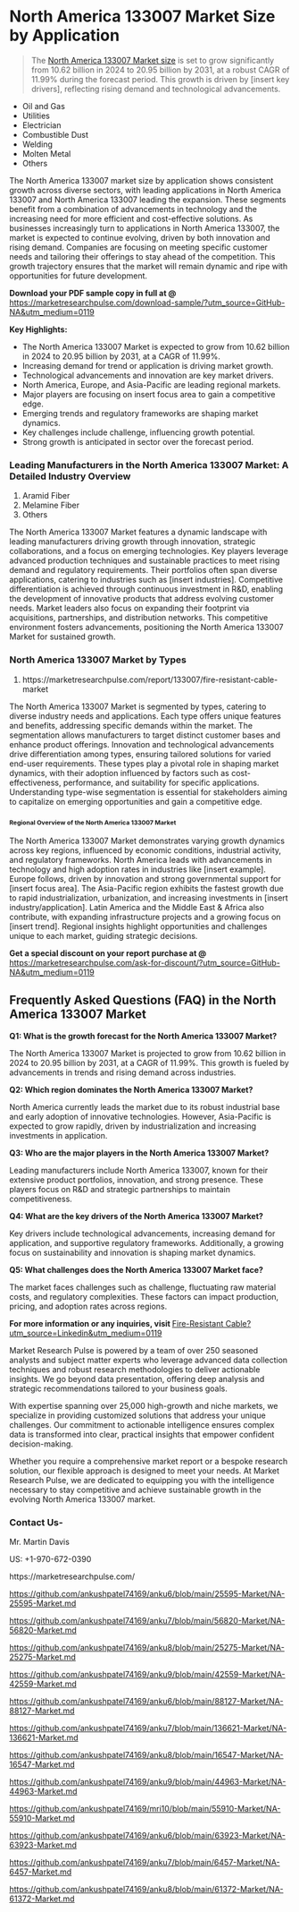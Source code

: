 <h1>North America 133007 Market&nbsp;Size by Application</h1><blockquote><p>The <a href="https://marketresearchpulse.com/download-sample/?utm_source=GitHub-NA&amp;utm_medium=0119">North America 133007 Market size</a> is set to grow significantly from 10.62 billion in 2024 to 20.95 billion by 2031, at a robust CAGR of 11.99% during the forecast period. This growth is driven by [insert key drivers], reflecting rising demand and technological advancements.</p></blockquote><ul><li>Oil and Gas<li> Utilities<li> Electrician<li> Combustible Dust<li> Welding<li> Molten Metal<li> Others</li></ul><p>The North America 133007 market size by application shows consistent growth across diverse sectors, with leading applications in North America 133007 and North America 133007 leading the expansion. These segments benefit from a combination of advancements in technology and the increasing need for more efficient and cost-effective solutions. As businesses increasingly turn to applications in North America 133007, the market is expected to continue evolving, driven by both innovation and rising demand. Companies are focusing on meeting specific customer needs and tailoring their offerings to stay ahead of the competition. This growth trajectory ensures that the market will remain dynamic and ripe with opportunities for future development.</p><p><strong>Download your PDF sample copy in full at @ </strong><a href="https://marketresearchpulse.com/download-sample/?utm_source=GitHub-NA&amp;utm_medium=0119">https://marketresearchpulse.com/download-sample/?utm_source=GitHub-NA&amp;utm_medium=0119</a></p><p><strong>Key Highlights: </strong></p><ul><li>The North America 133007 Market is expected to grow from 10.62 billion in 2024 to 20.95 billion by 2031, at a CAGR of 11.99%.</li><li>Increasing demand for trend or application is driving market growth.</li><li>Technological advancements and innovation are key market drivers.</li><li>North America, Europe, and Asia-Pacific are leading regional markets.</li><li>Major players are focusing on insert focus area to gain a competitive edge.</li><li>Emerging trends and regulatory frameworks are shaping market dynamics.</li><li>Key challenges include challenge, influencing growth potential.</li><li>Strong growth is anticipated in sector over the forecast period.</li></ul><h3>Leading Manufacturers in the North America 133007 Market: A Detailed Industry Overview</h3><ol><li>Aramid Fiber<li> Melamine Fiber<li> Others</li></ol><div class="flex max-w-full flex-col flex-grow"><div class="min-h-8 text-message flex w-full flex-col items-end gap-2 whitespace-normal break-words [.text-message+&amp;]:mt-5" dir="auto" data-message-author-role="assistant" data-message-id="fd8432e4-4910-450d-b182-61b7bfb0a01f" data-message-model-slug="gpt-4o"><div class="flex w-full flex-col gap-1 empty:hidden first:pt-[3px]"><div class="markdown prose w-full break-words dark:prose-invert light"><p>The North America 133007 Market features a dynamic landscape with leading manufacturers driving growth through innovation, strategic collaborations, and a focus on emerging technologies. Key players leverage advanced production techniques and sustainable practices to meet rising demand and regulatory requirements. Their portfolios often span diverse applications, catering to industries such as [insert industries]. Competitive differentiation is achieved through continuous investment in R&amp;D, enabling the development of innovative products that address evolving customer needs. Market leaders also focus on expanding their footprint via acquisitions, partnerships, and distribution networks. This competitive environment fosters advancements, positioning the North America 133007 Market for sustained growth.</p></div></div></div></div><h3>North America 133007 Market by Types</h3><ol><li>https://marketresearchpulse.com/report/133007/fire-resistant-cable-market</li></ol><div class="flex max-w-full flex-col flex-grow"><div class="min-h-8 text-message flex w-full flex-col items-end gap-2 whitespace-normal break-words [.text-message+&amp;]:mt-5" dir="auto" data-message-author-role="assistant" data-message-id="084470be-0bb7-4664-bddf-5156b4f41249" data-message-model-slug="gpt-4o-mini"><div class="flex w-full flex-col gap-1 empty:hidden first:pt-[3px]"><div class="markdown prose w-full break-words dark:prose-invert light"><p>The North America 133007 Market is segmented by types, catering to diverse industry needs and applications. Each type offers unique features and benefits, addressing specific demands within the market. The segmentation allows manufacturers to target distinct customer bases and enhance product offerings. Innovation and technological advancements drive differentiation among types, ensuring tailored solutions for varied end-user requirements. These types play a pivotal role in shaping market dynamics, with their adoption influenced by factors such as cost-effectiveness, performance, and suitability for specific applications. Understanding type-wise segmentation is essential for stakeholders aiming to capitalize on emerging opportunities and gain a competitive edge.</p></div></div></div></div><h3><span style="font-size: 11px;">Regional Overview of the North America 133007 Market</span></h3><div class="flex max-w-full flex-col flex-grow"><div class="min-h-8 text-message flex w-full flex-col items-end gap-2 whitespace-normal break-words [.text-message+&amp;]:mt-5" dir="auto" data-message-author-role="assistant" data-message-id="e9038762-ce64-4e30-91c9-9bd413514231" data-message-model-slug="gpt-4o-mini"><div class="flex w-full flex-col gap-1 empty:hidden first:pt-[3px]"><div class="markdown prose w-full break-words dark:prose-invert light"><p>The North America 133007 Market demonstrates varying growth dynamics across key regions, influenced by economic conditions, industrial activity, and regulatory frameworks. North America leads with advancements in technology and high adoption rates in industries like [insert example]. Europe follows, driven by innovation and strong governmental support for [insert focus area]. The Asia-Pacific region exhibits the fastest growth due to rapid industrialization, urbanization, and increasing investments in [insert industry/application]. Latin America and the Middle East &amp; Africa also contribute, with expanding infrastructure projects and a growing focus on [insert trend]. Regional insights highlight opportunities and challenges unique to each market, guiding strategic decisions.</p></div></div></div></div><p><strong>Get a special discount on your report purchase at @ </strong><a href="https://marketresearchpulse.com/ask-for-discount/?utm_source=GitHub-NA&amp;utm_medium=0119">https://marketresearchpulse.com/ask-for-discount/?utm_source=GitHub-NA&amp;utm_medium=0119</a></p><h2>Frequently Asked Questions (FAQ) in the North America 133007 Market</h2><p><strong>Q1: What is the growth forecast for the North America 133007 Market?</strong></p><p>The North America 133007 Market is projected to grow from 10.62 billion in 2024 to 20.95 billion by 2031, at a CAGR of 11.99%. This growth is fueled by advancements in trends and rising demand across industries.</p><p><strong>Q2: Which region dominates the North America 133007 Market?</strong></p><p>North America currently leads the market due to its robust industrial base and early adoption of innovative technologies. However, Asia-Pacific is expected to grow rapidly, driven by industrialization and increasing investments in application.</p><p><strong>Q3: Who are the major players in the North America 133007 Market?</strong></p><p>Leading manufacturers include North America 133007, known for their extensive product portfolios, innovation, and strong presence. These players focus on R&amp;D and strategic partnerships to maintain competitiveness.</p><p><strong>Q4: What are the key drivers of the North America 133007 Market?</strong></p><p>Key drivers include technological advancements, increasing demand for application, and supportive regulatory frameworks. Additionally, a growing focus on sustainability and innovation is shaping market dynamics.</p><p><strong>Q5: What challenges does the North America 133007 Market face?</strong></p><p>The market faces challenges such as challenge, fluctuating raw material costs, and regulatory complexities. These factors can impact production, pricing, and adoption rates across regions.</p><p><strong>For more information or any inquiries, visit&nbsp;</strong><a href="Fire-Resistant Cable?utm_source=Linkedin&utm_medium=0119">Fire-Resistant Cable?utm_source=Linkedin&utm_medium=0119</a></p><p>Market Research Pulse is powered by a team of over 250 seasoned analysts and subject matter experts who leverage advanced data collection techniques and robust research methodologies to deliver actionable insights. We go beyond data presentation, offering deep analysis and strategic recommendations tailored to your business goals.</p><p>With expertise spanning over 25,000 high-growth and niche markets, we specialize in providing customized solutions that address your unique challenges. Our commitment to actionable intelligence ensures complex data is transformed into clear, practical insights that empower confident decision-making.</p><p>Whether you require a comprehensive market report or a bespoke research solution, our flexible approach is designed to meet your needs. At Market Research Pulse, we are dedicated to equipping you with the intelligence necessary to stay competitive and achieve sustainable growth in the evolving North America 133007 market.</p><h3><strong>Contact Us-</strong></h3><p>Mr. Martin Davis</p><p>US: +1-970-672-0390</p><p>https://marketresearchpulse.com/</p><p><a href="https://github.com/ankushpatel74169/anku6/blob/main/25595-Market/NA-25595-Market.md">https://github.com/ankushpatel74169/anku6/blob/main/25595-Market/NA-25595-Market.md</a></p><p><a href="https://github.com/ankushpatel74169/anku7/blob/main/56820-Market/NA-56820-Market.md">https://github.com/ankushpatel74169/anku7/blob/main/56820-Market/NA-56820-Market.md</a></p><p><a href="https://github.com/ankushpatel74169/anku8/blob/main/25275-Market/NA-25275-Market.md">https://github.com/ankushpatel74169/anku8/blob/main/25275-Market/NA-25275-Market.md</a></p><p><a href="https://github.com/ankushpatel74169/anku9/blob/main/42559-Market/NA-42559-Market.md">https://github.com/ankushpatel74169/anku9/blob/main/42559-Market/NA-42559-Market.md</a></p><p><a href="https://github.com/ankushpatel74169/anku6/blob/main/88127-Market/NA-88127-Market.md">https://github.com/ankushpatel74169/anku6/blob/main/88127-Market/NA-88127-Market.md</a></p><p><a href="https://github.com/ankushpatel74169/anku7/blob/main/136621-Market/NA-136621-Market.md">https://github.com/ankushpatel74169/anku7/blob/main/136621-Market/NA-136621-Market.md</a></p><p><a href="https://github.com/ankushpatel74169/anku8/blob/main/16547-Market/NA-16547-Market.md">https://github.com/ankushpatel74169/anku8/blob/main/16547-Market/NA-16547-Market.md</a></p><p><a href="https://github.com/ankushpatel74169/anku9/blob/main/44963-Market/NA-44963-Market.md">https://github.com/ankushpatel74169/anku9/blob/main/44963-Market/NA-44963-Market.md</a></p><p><a href="https://github.com/ankushpatel74169/mri10/blob/main/55910-Market/NA-55910-Market.md">https://github.com/ankushpatel74169/mri10/blob/main/55910-Market/NA-55910-Market.md</a></p><p><a href="https://github.com/ankushpatel74169/anku6/blob/main/63923-Market/NA-63923-Market.md">https://github.com/ankushpatel74169/anku6/blob/main/63923-Market/NA-63923-Market.md</a></p><p><a href="https://github.com/ankushpatel74169/anku7/blob/main/6457-Market/NA-6457-Market.md">https://github.com/ankushpatel74169/anku7/blob/main/6457-Market/NA-6457-Market.md</a></p><p><a href="https://github.com/ankushpatel74169/anku8/blob/main/61372-Market/NA-61372-Market.md">https://github.com/ankushpatel74169/anku8/blob/main/61372-Market/NA-61372-Market.md</a></p>
